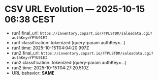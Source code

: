 # CSV URL Evolution — 2025-10-15 06:38 CEST
- run1.final_url: `https://inventory.copart.io/FTPLSTDM/salesdata.cgi?authKey=YPYU91EI`
- run1.classification: tokenized (query-param authKey=…)
- run1.time: 2025-10-15T04:04:20.997Z
- run2.final_url: `https://inventory.copart.io/FTPLSTDM/salesdata.cgi?authKey=YPYU91EI`
- run2.classification: tokenized (query-param authKey=…)
- run2.time: 2025-10-15T04:27:20.510Z
- URL behavior: **SAME**
